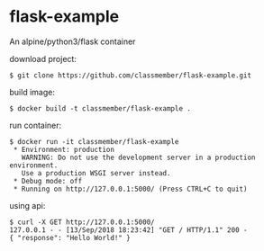 # flask-example

An alpine/python3/flask container

download project:
```
$ git clone https://github.com/classmember/flask-example.git
```

build image:
```
$ docker build -t classmember/flask-example .
```

run container:
```
$ docker run -it classmember/flask-example
 * Environment: production
   WARNING: Do not use the development server in a production environment.
   Use a production WSGI server instead.
 * Debug mode: off
 * Running on http://127.0.0.1:5000/ (Press CTRL+C to quit)
```

using api:
```
$ curl -X GET http://127.0.0.1:5000/
127.0.0.1 - - [13/Sep/2018 18:23:42] "GET / HTTP/1.1" 200 -
{ "response": "Hello World!" }
```
